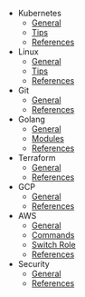 - Kubernetes
  - [General](k8s/general.md)
  - [Tips](k8s/tips.md)
  - [References](k8s/references.md)
- Linux
  - [General](linux/general.md)
  - [Tips](linux/tips.md)
  - [References](linux/references.md)
- Git
  - [General](git/general.md)
  - [References](git/references.md)
- Golang
  - [General](golang/general.md)
  - [Modules](golang/modules.md)
  - [References](golang/references.md)
- Terraform
  - [General](terraform/general.md)
  - [References](terraform/references.md)
- GCP
  - [General](gcp/general.md)
  - [References](gcp/references.md)
- AWS
  - [General](aws/general.md)
  - [Commands](aws/command.md)
  - [Switch Role](aws/switch-role.md)
  - [References](aws/references.md)
- Security
  - [General](security/general.md)
  - [References](security/references.md)
